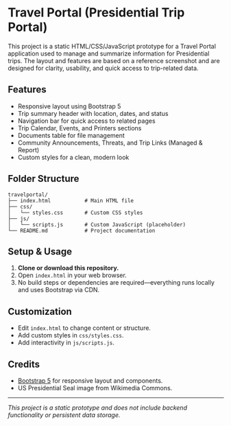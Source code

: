 # Travel Portal (Presidential Trip Portal)

This project is a static HTML/CSS/JavaScript prototype for a Travel Portal application used to manage and summarize information for Presidential trips. The layout and features are based on a reference screenshot and are designed for clarity, usability, and quick access to trip-related data.

## Features
- Responsive layout using Bootstrap 5
- Trip summary header with location, dates, and status
- Navigation bar for quick access to related pages
- Trip Calendar, Events, and Printers sections
- Documents table for file management
- Community Announcements, Threats, and Trip Links (Managed & Report)
- Custom styles for a clean, modern look

## Folder Structure
```
travelportal/
├── index.html           # Main HTML file
├── css/
│   └── styles.css       # Custom CSS styles
├── js/
│   └── scripts.js       # Custom JavaScript (placeholder)
└── README.md            # Project documentation
```

## Setup & Usage
1. **Clone or download this repository.**
2. Open `index.html` in your web browser.
3. No build steps or dependencies are required—everything runs locally and uses Bootstrap via CDN.

## Customization
- Edit `index.html` to change content or structure.
- Add custom styles in `css/styles.css`.
- Add interactivity in `js/scripts.js`.

## Credits
- [Bootstrap 5](https://getbootstrap.com/) for responsive layout and components.
- US Presidential Seal image from Wikimedia Commons.

---

*This project is a static prototype and does not include backend functionality or persistent data storage.* 